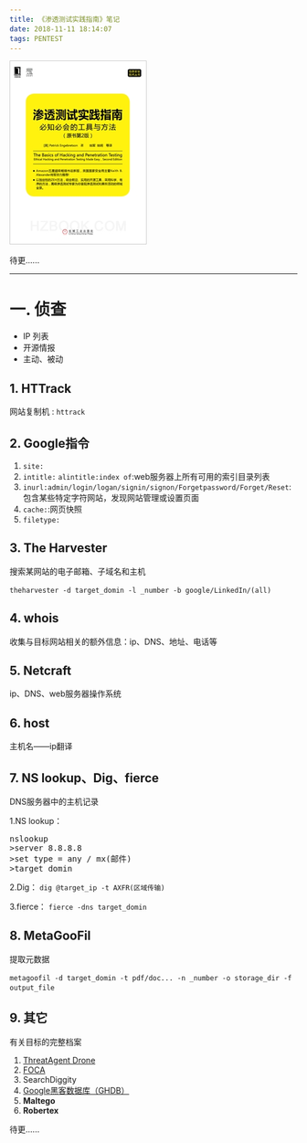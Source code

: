 ```yaml
---
title: 《渗透测试实践指南》笔记
date: 2018-11-11 18:14:07
tags: PENTEST
---
```


![](/images/penetration_testing.jpg)

待更......

<!-- more -->

------------------------------------------------------------------------------------------------------------------------------------------

# 一. 侦查
- IP 列表 
- 开源情报
- 主动、被动
## 1. HTTrack
网站复制机 : `httrack`

## 2. Google指令
1. `site:`
2. `intitle:` 
    `alintitle:index of`:web服务器上所有可用的索引目录列表
3. `inurl:admin/login/logan/signin/signon/Forgetpassword/Forget/Reset`:包含某些特定字符网站，发现网站管理或设置页面
4. `cache:`:网页快照
5. `filetype:`

## 3. The Harvester
搜索某网站的电子邮箱、子域名和主机

`theharvester -d target_domin -l _number -b google/LinkedIn/(all)`

## 4. whois
收集与目标网站相关的额外信息：ip、DNS、地址、电话等

## 5. Netcraft
ip、DNS、web服务器操作系统

## 6. host
主机名——ip翻译

## 7. NS lookup、Dig、fierce
DNS服务器中的主机记录

1.NS lookup：

<pre>
nslookup
>server 8.8.8.8
>set type = any / mx(邮件)
>target_domin
</pre>
2.Dig： 
`dig @target_ip -t AXFR(区域传输)`

3.fierce：
`fierce -dns target_domin`

## 8. MetaGooFil
提取元数据

`metagoofil -d target_domin -t pdf/doc... -n _number -o storage_dir -f output_file`

## 9. 其它
有关目标的完整档案

1. [ThreatAgent Drone](https://www.treatagent.com)
2. [FOCA](http://www.informatica64.com/foca.aspx)
3. SearchDiggity
4. [Google黑客数据库（GHDB）](www.hackersforcharity.org/ghdb)
5. **Maltego**
6. **Robertex**



待更......